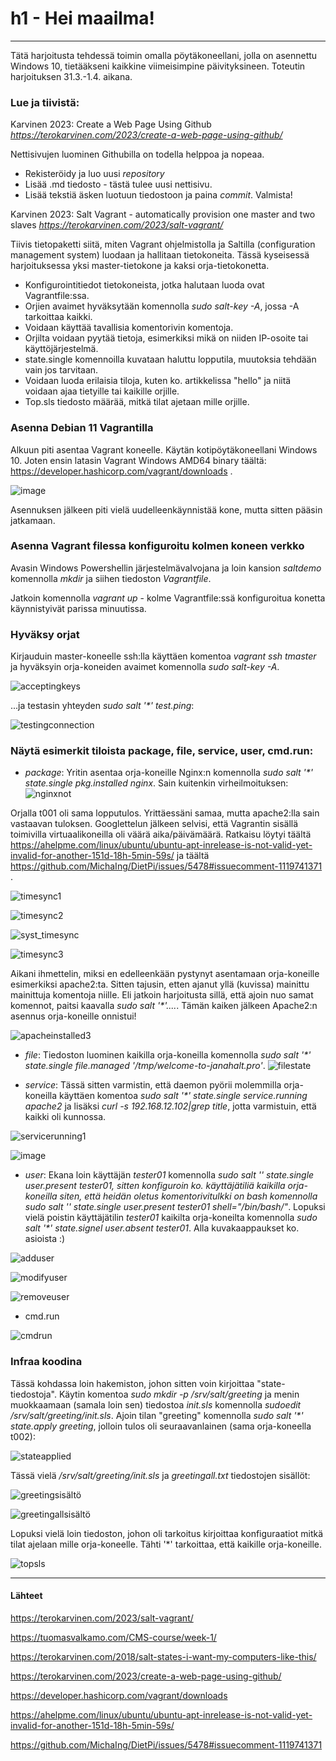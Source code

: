 # h1 - Hei maailma!
******************************

Tätä harjoitusta tehdessä toimin omalla pöytäkoneellani, jolla on asennettu Windows 10, tietääkseni kaikkine viimeisimpine päivityksineen. Toteutin harjoituksen 31.3.-1.4. aikana.

### Lue ja tiivistä:
Karvinen 2023: Create a Web Page Using Github <i>https://terokarvinen.com/2023/create-a-web-page-using-github/</i>

Nettisivujen luominen Githubilla on todella helppoa ja nopeaa.
  - Rekisteröidy ja luo uusi <i>repository</i>
  - Lisää .md tiedosto -  tästä tulee uusi nettisivu.
  - Lisää tekstiä äsken luotuun tiedostoon ja paina <i>commit</i>.
  Valmista!
  
Karvinen 2023: Salt Vagrant - automatically provision one master and two slaves <i>https://terokarvinen.com/2023/salt-vagrant/</i>

Tiivis tietopaketti siitä, miten Vagrant ohjelmistolla ja Saltilla (configuration management system) luodaan ja hallitaan tietokoneita. Tässä kyseisessä harjoituksessa yksi master-tietokone ja kaksi orja-tietokonetta. 
  - Konfigurointitiedot tietokoneista, jotka halutaan luoda ovat Vagrantfile:ssa.
  - Orjien avaimet hyväksytään komennolla <i>sudo salt-key -A</i>, jossa -A tarkoittaa kaikki.
  - Voidaan käyttää tavallisia komentorivin komentoja.
  - Orjilta voidaan pyytää tietoja, esimerkiksi mikä on niiden IP-osoite tai käyttöjärjestelmä.
  - state.single komennoilla kuvataan haluttu lopputila, muutoksia tehdään vain jos tarvitaan.
  - Voidaan luoda erilaisia tiloja, kuten ko. artikkelissa "hello" ja niitä voidaan ajaa tietyille tai kaikille orjille.
  - Top.sls tiedosto määrää, mitkä tilat ajetaan mille orjille.

### Asenna Debian 11 Vagrantilla
Alkuun piti asentaa Vagrant koneelle. Käytän kotipöytäkoneellani Windows 10. Joten ensin latasin Vagrant Windows AMD64 binary täältä: https://developer.hashicorp.com/vagrant/downloads .

![image](https://user-images.githubusercontent.com/78509164/229228996-33fff4ef-3a2b-4847-8665-30fcd71c8d37.png)

Asennuksen jälkeen piti vielä uudelleenkäynnistää kone, mutta sitten pääsin jatkamaan.

### Asenna Vagrant filessa konfiguroitu kolmen koneen verkko
Avasin Windows Powershellin järjestelmävalvojana ja loin kansion <i>saltdemo</i> komennolla <i>mkdir</i> ja siihen tiedoston <i>Vagrantfile</i>. 

Jatkoin komennolla <i>vagrant up</i> - kolme Vagrantfile:ssä konfiguroitua konetta käynnistyivät parissa minuutissa.

### Hyväksy orjat
Kirjauduin master-koneelle ssh:lla käyttäen komentoa <i>vagrant ssh tmaster</i> ja hyväksyin orja-koneiden avaimet komennolla <i>sudo salt-key -A</i>.

![acceptingkeys](https://user-images.githubusercontent.com/78509164/229236213-746a1a49-50c1-4575-bb44-f96950cc8da0.png)

...ja testasin yhteyden <i>sudo salt '*' test.ping</i>:

![testingconnection](https://user-images.githubusercontent.com/78509164/229236893-805994df-e3ed-4e29-9895-e263f50724aa.png)

### Näytä esimerkit tiloista package, file, service, user, cmd.run:


- <i>package</i>:
Yritin asentaa orja-koneille Nginx:n komennolla <i>sudo salt '*' state.single pkg.installed nginx</i>. Sain kuitenkin virheilmoituksen:
![nginxnot](https://user-images.githubusercontent.com/78509164/229277976-489d7744-c79c-4082-b059-04aaa20a48e7.png)

Orjalla t001 oli sama lopputulos. Yrittäessäni samaa, mutta apache2:lla sain vastaavan tuloksen. Googlettelun jälkeen selvisi, että Vagrantin sisällä toimivilla virtuaalikoneilla oli väärä aika/päivämäärä. Ratkaisu löytyi täältä https://ahelpme.com/linux/ubuntu/ubuntu-apt-inrelease-is-not-valid-yet-invalid-for-another-151d-18h-5min-59s/ ja täältä https://github.com/MichaIng/DietPi/issues/5478#issuecomment-1119741371 .

![timesync1](https://user-images.githubusercontent.com/78509164/229310863-22a8c697-621c-4e6b-a38f-1e59a9598878.png)

![timesync2](https://user-images.githubusercontent.com/78509164/229310888-16e4c17c-2518-428e-98d7-d9d4632f0996.png)

![syst_timesync](https://user-images.githubusercontent.com/78509164/229310899-b21f2a59-8a5e-4367-8861-4bd2e8c58e2b.png)

![timesync3](https://user-images.githubusercontent.com/78509164/229310905-d141ffb0-6a19-478f-89ad-7345a4300f96.png)

Aikani ihmettelin, miksi en edelleenkään pystynyt asentamaan orja-koneille esimerkiksi apache2:ta. Sitten tajusin, etten ajanut yllä (kuvissa) mainittu mainittuja komentoja niille. Eli jatkoin harjoitusta sillä, että ajoin nuo samat komennot, paitsi kaavalla <i>sudo salt '*'....</i>. Tämän kaiken jälkeen Apache2:n asennus orja-koneille onnistui!

![apacheinstalled3](https://user-images.githubusercontent.com/78509164/229312106-f7bad087-2f79-4ea4-845c-68fc2487711a.png)


- <i>file</i>:
Tiedoston luominen kaikilla orja-koneilla komennolla <i>sudo salt '*' state.single file.managed '/tmp/welcome-to-janahalt.pro'</i>.
![filestate](https://user-images.githubusercontent.com/78509164/229277661-d19730b9-9392-4ade-a9c2-d02cd07edfe4.png)

- <i>service</i>:
Tässä sitten varmistin, että daemon pyörii molemmilla orja-koneilla käyttäen komentoa <i>sudo salt '*' state.single service.running apache2</i> ja lisäksi <i>curl -s 192.168.12.102|grep title</i>, jotta varmistuin, että kaikki oli kunnossa.
  
![servicerunning1](https://user-images.githubusercontent.com/78509164/229312487-cf8f24c1-1ebd-41f7-be61-1a401ba82b8a.png)

![image](https://user-images.githubusercontent.com/78509164/229313120-02abcfc5-863e-4384-87ca-9461b59d39ff.png)


- <i>user</i>:
Ekana loin käyttäjän <i>tester01</i> komennolla <i>sudo salt '*' state.single user.present tester01</i>, sitten konfiguroin ko. käyttäjätiliä kaikilla orja-koneilla siten, että heidän oletus komentorivitulkki on bash komennolla <i>sudo salt '*' state.single user.present tester01 shell="/bin/bash/"</i>. Lopuksi vielä poistin käyttäjätilin <i>tester01</i> kaikilta orja-koneilta komennolla <i>sudo salt '*' state.signel user.absent tester01</i>. Alla kuvakaappaukset ko. asioista :)

![adduser](https://user-images.githubusercontent.com/78509164/229278535-c45f103a-ddba-4744-aecc-8f38b4b0f71d.png)

![modifyuser](https://user-images.githubusercontent.com/78509164/229278542-02666477-3900-4c4d-92f2-eeae4a6b3987.png)

![removeuser](https://user-images.githubusercontent.com/78509164/229278553-50d6d44d-4b0d-4cf5-8675-8e48fa0e5d27.png)

- cmd.run

![cmdrun](https://user-images.githubusercontent.com/78509164/229240818-542aab2e-a65d-4458-9f2d-e24668bf7bc4.png)

### Infraa koodina
Tässä kohdassa loin hakemiston, johon sitten voin kirjoittaa "state-tiedostoja". Käytin komentoa <i>sudo mkdir -p /srv/salt/greeting</i> ja menin muokkaamaan (samala loin sen) tiedostoa <i>init.sls</i> komennolla <i>sudoedit /srv/salt/greeting/init.sls</i>.
Ajoin tilan "greeting" komennolla <i>sudo salt '*' state.apply greeting</i>, jolloin tulos oli seuraavanlainen (sama orja-koneella t002):

![stateapplied](https://user-images.githubusercontent.com/78509164/229314645-93dc4c05-28b9-45a3-9e04-d6a2fbb23dd2.png)

Tässä vielä <i>/srv/salt/greeting/init.sls</i> ja <i>greetingall.txt</i> tiedostojen sisällöt:

![greetingsisältö](https://user-images.githubusercontent.com/78509164/229315234-5056dd81-07ec-4bfd-8e53-da13ed42877d.png)

![greetingallsisältö](https://user-images.githubusercontent.com/78509164/229315252-f3617080-7047-497a-9234-cd593b5dc48f.png)

Lopuksi vielä loin tiedoston, johon oli tarkoitus kirjoittaa konfiguraatiot mitkä tilat ajelaan mille orja-koneelle. Tähti '*' tarkoittaa, että kaikille orja-koneille.

![topsls](https://user-images.githubusercontent.com/78509164/229315366-05f10271-b2de-4e6e-ace7-de38437f587c.png)

-----------------------------
#### Lähteet

https://terokarvinen.com/2023/salt-vagrant/

https://tuomasvalkamo.com/CMS-course/week-1/

https://terokarvinen.com/2018/salt-states-i-want-my-computers-like-this/

https://terokarvinen.com/2023/create-a-web-page-using-github/

https://developer.hashicorp.com/vagrant/downloads

https://ahelpme.com/linux/ubuntu/ubuntu-apt-inrelease-is-not-valid-yet-invalid-for-another-151d-18h-5min-59s/

https://github.com/MichaIng/DietPi/issues/5478#issuecomment-1119741371

